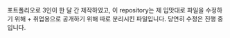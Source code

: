 포트폴리오로 3인이 한 달 간 제작하였고, 이 repository는 제 입맛대로 파일을 수정하기 위해 + 취업용으로 공개하기 위해 따로 분리시킨 파일입니다. 당연히 수정은 진행 중입니다.
